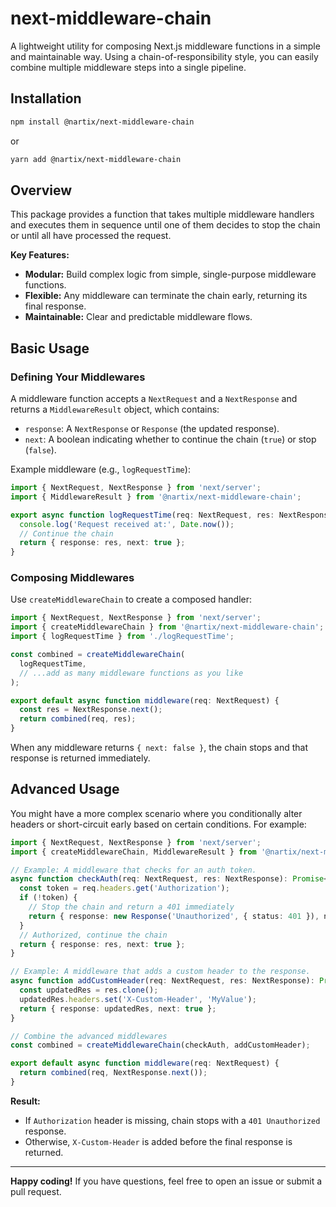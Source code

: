 # next-middleware-chain

A lightweight utility for composing Next.js middleware functions in a simple and maintainable way. Using a chain-of-responsibility style, you can easily combine multiple middleware steps into a single pipeline.

## Installation

```bash
npm install @nartix/next-middleware-chain
```

or

```bash
yarn add @nartix/next-middleware-chain
```

## Overview

This package provides a function that takes multiple middleware handlers and executes them in sequence until one of them decides to stop the chain or until all have processed the request.

**Key Features:**

- **Modular:** Build complex logic from simple, single-purpose middleware functions.
- **Flexible:** Any middleware can terminate the chain early, returning its final response.
- **Maintainable:** Clear and predictable middleware flows.

## Basic Usage

### Defining Your Middlewares

A middleware function accepts a `NextRequest` and a `NextResponse` and returns a `MiddlewareResult` object, which contains:
- `response`: A `NextResponse` or `Response` (the updated response).
- `next`: A boolean indicating whether to continue the chain (`true`) or stop (`false`).

Example middleware (e.g., `logRequestTime`):

```typescript
import { NextRequest, NextResponse } from 'next/server';
import { MiddlewareResult } from '@nartix/next-middleware-chain';

export async function logRequestTime(req: NextRequest, res: NextResponse): Promise<MiddlewareResult> {
  console.log('Request received at:', Date.now());
  // Continue the chain
  return { response: res, next: true };
}
```

### Composing Middlewares

Use `createMiddlewareChain` to create a composed handler:

```typescript
import { NextRequest, NextResponse } from 'next/server';
import { createMiddlewareChain } from '@nartix/next-middleware-chain';
import { logRequestTime } from './logRequestTime';

const combined = createMiddlewareChain(
  logRequestTime,
  // ...add as many middleware functions as you like
);

export default async function middleware(req: NextRequest) {
  const res = NextResponse.next();
  return combined(req, res);
}
```

When any middleware returns `{ next: false }`, the chain stops and that response is returned immediately.

## Advanced Usage

You might have a more complex scenario where you conditionally alter headers or short-circuit early based on certain conditions. For example:

```typescript
import { NextRequest, NextResponse } from 'next/server';
import { createMiddlewareChain, MiddlewareResult } from '@nartix/next-middleware-chain';

// Example: A middleware that checks for an auth token.
async function checkAuth(req: NextRequest, res: NextResponse): Promise<MiddlewareResult> {
  const token = req.headers.get('Authorization');
  if (!token) {
    // Stop the chain and return a 401 immediately
    return { response: new Response('Unauthorized', { status: 401 }), next: false };
  }
  // Authorized, continue the chain
  return { response: res, next: true };
}

// Example: A middleware that adds a custom header to the response.
async function addCustomHeader(req: NextRequest, res: NextResponse): Promise<MiddlewareResult> {
  const updatedRes = res.clone();
  updatedRes.headers.set('X-Custom-Header', 'MyValue');
  return { response: updatedRes, next: true };
}

// Combine the advanced middlewares
const combined = createMiddlewareChain(checkAuth, addCustomHeader);

export default async function middleware(req: NextRequest) {
  return combined(req, NextResponse.next());
}
```

**Result:**  
- If `Authorization` header is missing, chain stops with a `401 Unauthorized` response.
- Otherwise, `X-Custom-Header` is added before the final response is returned.

---

**Happy coding!** If you have questions, feel free to open an issue or submit a pull request.